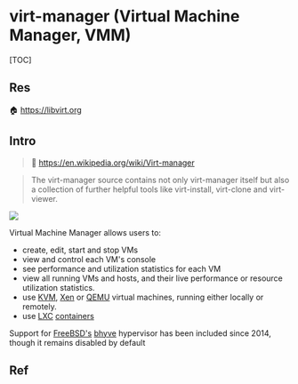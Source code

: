 # virt-manager (Virtual Machine Manager, VMM)

[TOC]



## Res
🏠 https://libvirt.org



## Intro
> 🔗 https://en.wikipedia.org/wiki/Virt-manager

> The virt-manager source contains not only virt-manager itself but also a collection of further helpful tools like virt-install, virt-clone and virt-viewer.

![](../../../../../../../../Assets/Pics/Pasted%20image%2020240313214742.png)

Virtual Machine Manager allows users to:
- create, edit, start and stop VMs
- view and control each VM's console
- see performance and utilization statistics for each VM
- view all running VMs and hosts, and their live performance or resource utilization statistics.
- use [KVM](https://en.wikipedia.org/wiki/Kernel-based_Virtual_Machine "Kernel-based Virtual Machine"), [Xen](https://en.wikipedia.org/wiki/Xen "Xen") or [QEMU](https://en.wikipedia.org/wiki/QEMU "QEMU") virtual machines, running either locally or remotely.
- use [LXC](https://en.wikipedia.org/wiki/LXC "LXC") [containers](https://en.wikipedia.org/wiki/Operating-system-level_virtualization "Operating-system-level virtualization")

Support for [FreeBSD's](https://en.wikipedia.org/wiki/FreeBSD "FreeBSD") [bhyve](https://en.wikipedia.org/wiki/Bhyve "Bhyve") hypervisor has been included since 2014, though it remains disabled by default



## Ref
[virt-manager | wikipedia]: https://en.wikipedia.org/wiki/Virt-manager

